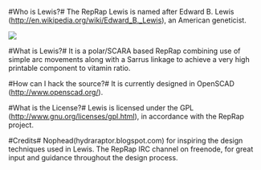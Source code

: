 #Who is Lewis?#
The RepRap Lewis is named after Edward B. Lewis (http://en.wikipedia.org/wiki/Edward_B._Lewis), an American geneticist.

![](https://lh5.googleusercontent.com/-Gqi_oo3HXVo/U39u0x_pK0I/AAAAAAAAE7c/vd6vQhRQTZM/w793-h539-no/animated-lewis-02.gif)

#What is Lewis?# 
It is a polar/SCARA based RepRap combining use of simple arc movements along with a Sarrus linkage to achieve a very high printable component to vitamin ratio. 

#How can I hack the source?#
It is currently designed in OpenSCAD (http://www.openscad.org/).

#What is the License?#
Lewis is licensed under the GPL (http://www.gnu.org/licenses/gpl.html), in accordance with the RepRap project. 

#Credits#
Nophead(hydraraptor.blogspot.com) for inspiring the design techniques used in Lewis.
The RepRap IRC channel on freenode, for great input and guidance throughout the design process. 
